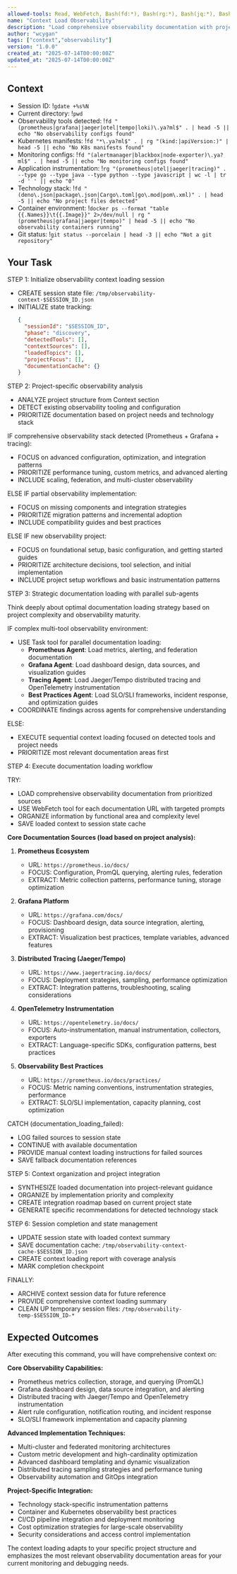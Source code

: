 ```yaml
---
allowed-tools: Read, WebFetch, Bash(fd:*), Bash(rg:*), Bash(jq:*), Bash(gdate:*), Bash(kubectl:*), Bash(docker:*), Task
name: "Context Load Observability"
description: "Load comprehensive observability documentation with project-specific optimization and strategic context loading"
author: "wcygan"
tags: ["context","observability"]
version: "1.0.0"
created_at: "2025-07-14T00:00:00Z"
updated_at: "2025-07-14T00:00:00Z"
---
```


## Context

- Session ID: !`gdate +%s%N`
- Current directory: !`pwd`
- Observability tools detected: !`fd "(prometheus|grafana|jaeger|otel|tempo|loki)\.ya?ml$" . | head -5 || echo "No observability configs found"`
- Kubernetes manifests: !`fd "*\.ya?ml$" . | rg "(kind:|apiVersion:)" | head -5 || echo "No K8s manifests found"`
- Monitoring configs: !`fd "(alertmanager|blackbox|node-exporter)\.ya?ml$" . | head -5 || echo "No monitoring configs found"`
- Application instrumentation: !`rg "(prometheus|otel|jaeger|tracing)" . --type go --type java --type python --type javascript | wc -l | tr -d ' ' || echo "0"`
- Technology stack: !`fd "(deno\.json|package\.json|Cargo\.toml|go\.mod|pom\.xml)" . | head -5 || echo "No project files detected"`
- Container environment: !`docker ps --format "table {{.Names}}\t{{.Image}}" 2>/dev/null | rg "(prometheus|grafana|jaeger|tempo)" | head -5 || echo "No observability containers running"`
- Git status: !`git status --porcelain | head -3 || echo "Not a git repository"`

## Your Task

STEP 1: Initialize observability context loading session

- CREATE session state file: `/tmp/observability-context-$SESSION_ID.json`
- INITIALIZE state tracking:
  ```json
  {
    "sessionId": "$SESSION_ID",
    "phase": "discovery",
    "detectedTools": [],
    "contextSources": [],
    "loadedTopics": [],
    "projectFocus": [],
    "documentationCache": {}
  }
  ```

STEP 2: Project-specific observability analysis

- ANALYZE project structure from Context section
- DETECT existing observability tooling and configuration
- PRIORITIZE documentation based on project needs and technology stack

IF comprehensive observability stack detected (Prometheus + Grafana + tracing):

- FOCUS on advanced configuration, optimization, and integration patterns
- PRIORITIZE performance tuning, custom metrics, and advanced alerting
- INCLUDE scaling, federation, and multi-cluster observability

ELSE IF partial observability implementation:

- FOCUS on missing components and integration strategies
- PRIORITIZE migration patterns and incremental adoption
- INCLUDE compatibility guides and best practices

ELSE IF new observability project:

- FOCUS on foundational setup, basic configuration, and getting started guides
- PRIORITIZE architecture decisions, tool selection, and initial implementation
- INCLUDE project setup workflows and basic instrumentation patterns

STEP 3: Strategic documentation loading with parallel sub-agents

Think deeply about optimal documentation loading strategy based on project complexity and observability maturity.

IF complex multi-tool observability environment:

- USE Task tool for parallel documentation loading:
  - **Prometheus Agent**: Load metrics, alerting, and federation documentation
  - **Grafana Agent**: Load dashboard design, data sources, and visualization guides
  - **Tracing Agent**: Load Jaeger/Tempo distributed tracing and OpenTelemetry instrumentation
  - **Best Practices Agent**: Load SLO/SLI frameworks, incident response, and optimization guides
- COORDINATE findings across agents for comprehensive understanding

ELSE:

- EXECUTE sequential context loading focused on detected tools and project needs
- PRIORITIZE most relevant documentation areas first

STEP 4: Execute documentation loading workflow

TRY:

- LOAD comprehensive observability documentation from prioritized sources
- USE WebFetch tool for each documentation URL with targeted prompts
- ORGANIZE information by functional area and complexity level
- SAVE loaded context to session state cache

**Core Documentation Sources (load based on project analysis):**

1. **Prometheus Ecosystem**
   - URL: `https://prometheus.io/docs/`
   - FOCUS: Configuration, PromQL querying, alerting rules, federation
   - EXTRACT: Metric collection patterns, performance tuning, storage optimization

2. **Grafana Platform**
   - URL: `https://grafana.com/docs/`
   - FOCUS: Dashboard design, data source integration, alerting, provisioning
   - EXTRACT: Visualization best practices, template variables, advanced features

3. **Distributed Tracing (Jaeger/Tempo)**
   - URL: `https://www.jaegertracing.io/docs/`
   - FOCUS: Deployment strategies, sampling, performance optimization
   - EXTRACT: Integration patterns, troubleshooting, scaling considerations

4. **OpenTelemetry Instrumentation**
   - URL: `https://opentelemetry.io/docs/`
   - FOCUS: Auto-instrumentation, manual instrumentation, collectors, exporters
   - EXTRACT: Language-specific SDKs, configuration patterns, best practices

5. **Observability Best Practices**
   - URL: `https://prometheus.io/docs/practices/`
   - FOCUS: Metric naming conventions, instrumentation strategies, performance
   - EXTRACT: SLO/SLI implementation, capacity planning, cost optimization

CATCH (documentation_loading_failed):

- LOG failed sources to session state
- CONTINUE with available documentation
- PROVIDE manual context loading instructions for failed sources
- SAVE fallback documentation references

STEP 5: Context organization and project integration

- SYNTHESIZE loaded documentation into project-relevant guidance
- ORGANIZE by implementation priority and complexity
- CREATE integration roadmap based on current project state
- GENERATE specific recommendations for detected technology stack

STEP 6: Session completion and state management

- UPDATE session state with loaded context summary
- SAVE documentation cache: `/tmp/observability-context-cache-$SESSION_ID.json`
- CREATE context loading report with coverage analysis
- MARK completion checkpoint

FINALLY:

- ARCHIVE context session data for future reference
- PROVIDE comprehensive context loading summary
- CLEAN UP temporary session files: `/tmp/observability-temp-$SESSION_ID-*`

## Expected Outcomes

After executing this command, you will have comprehensive context on:

**Core Observability Capabilities:**

- Prometheus metrics collection, storage, and querying (PromQL)
- Grafana dashboard design, data source integration, and alerting
- Distributed tracing with Jaeger/Tempo and OpenTelemetry instrumentation
- Alert rule configuration, notification routing, and incident response
- SLO/SLI framework implementation and capacity planning

**Advanced Implementation Techniques:**

- Multi-cluster and federated monitoring architectures
- Custom metric development and high-cardinality optimization
- Advanced dashboard templating and dynamic visualization
- Distributed tracing sampling strategies and performance tuning
- Observability automation and GitOps integration

**Project-Specific Integration:**

- Technology stack-specific instrumentation patterns
- Container and Kubernetes observability best practices
- CI/CD pipeline integration and deployment monitoring
- Cost optimization strategies for large-scale observability
- Security considerations and access control implementation

The context loading adapts to your specific project structure and emphasizes the most relevant observability documentation areas for your current monitoring and debugging needs.